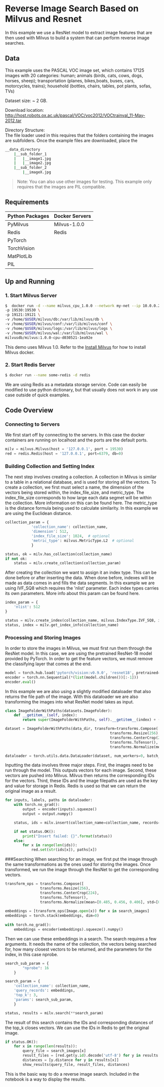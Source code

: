 # Reverse Image Search Based on Milvus and Resnet

In this example we use a ResNet model to extract image features that are then used with Milvus to build a system that can perform reverse image searches.

## Data

This example uses the PASCAL VOC image set, which contains 17125 images with 20 categories: human; animals (birds, cats, cows, dogs, horses, sheep); transportation (planes, bikes,boats, buses, cars, motorcycles, trains); household (bottles, chairs, tables, pot plants, sofas, TVs)

Dataset size: ~ 2 GB.

Download location: http://host.robots.ox.ac.uk/pascal/VOC/voc2012/VOCtrainval_11-May-2012.tar

Directory Structure:  
The file loader used in this requires that the folders containing the images are subfolders. Once the example files are downloaded, place the 

```bash
__data_directory  
    |__sub_folder_1  
    |   |__image1.jpg  
    |   |__image2.jpg  
    |__sub_folder_2  
        |__imageX.jpg  
```

> Note: You can also use other images for testing. This example only requires that the images are PIL compatible.

## Requirements

| Python Packages   | Docker Servers    |
|-                  | -                 |   
| PyMilvus          | Milvus-1.0.0      |
| Redis             | Redis             |
| PyTorch           |
| TorchVision       |
| MatPlotLib        |
| PIL               |

## Up and Running


### 1. Start Milvus Server

```bash
$  docker run -d --name milvus_cpu_1.0.0 --network my-net --ip 10.0.0.2 \
-p 19530:19530 \
-p 19121:19121 \
-v /home/$USER/milvus/db:/var/lib/milvus/db \
-v /home/$USER/milvus/conf:/var/lib/milvus/conf \
-v /home/$USER/milvus/logs:/var/lib/milvus/logs \
-v /home/$USER/milvus/wal:/var/lib/milvus/wal \
milvusdb/milvus:1.0.0-cpu-d030521-1ea92e
```

This demo uses Milvus 1.0. Refer to the [Install Milvus](https://milvus.io/docs/v1.0.0/milvus_docker-cpu.md) for how to install Milvus docker. 

### 2. Start Redis Server

```bash
$ docker run --name some-redis -d redis
```

We are using Redis as a metadata storage service. Code can easily be modified to use python dictionary, but that usually does not work in any use case outside of quick examples.

## Code Overview
### Connecting to Servers
We first start off by connecting to the servers. In this case the docker containers are running on localhost and the ports are the default ports. 

```python
milv = milvus.Milvus(host = '127.0.0.1', port = 19530)
red = redis.Redis(host = '127.0.0.1', port=6379, db=0)
```

### Building Collection and Setting Index

The next step involves creating a collection. A collection in Milvus is similar to a table in a relational database, and is used for storing all the vectors. To create a collection, we first must select a name, the dimension of the vectors being stored within, the index_file_size, and metric_type. The index_file_size corresponds to how large each data segmet will be within the collection. More information on this can be found here. The metric_type is the distance formula being used to calculate similarity. In this example we are using the Euclidean distance. 

```python
collection_param = {
            'collection_name': collection_name,
            'dimension': 512,
            'index_file_size': 1024,  # optional
            'metric_type': milvus.MetricType.L2  # optional
            }

status, ok = milv.has_collection(collection_name)
if not ok:
    status = milv.create_collection(collection_param)
```

After creating the collection we want to assign it an index type. This can be done before or after inserting the data. When done before, indexes will be made as data comes in and fills the data segments. In this example we are using IVF_SQ8 which requires the 'nlist' parameter. Each index types carries its own parameters. More info about this param can be found here.

```python
index_param = {
    'nlist': 512
}

status = milv.create_index(collection_name, milvus.IndexType.IVF_SQ8, index_param)
status, index = milv.get_index_info(collection_name)
```
### Processing and Storing Images
In order to store the images in Milvus, we must first run them through the ResNet model. In this case, we are using the pretrained ResNet-18 model provided by PyTorch. In order to get the feature vectors, we must remove the classifying layer that comes at the end. 
```python
model = torch.hub.load('pytorch/vision:v0.9.0', 'resnet18', pretrained=True)
encoder = torch.nn.Sequential(*(list(model.children())[:-1]))
encoder.eval()
```
In this example we are also using a slightly modified dataloader that also returns the file path of the image. With this dataloader we are also transforming the images into what ResNet model takes as input. 

```python
class ImageFolderWithPaths(datasets.ImageFolder):
    def __getitem__(self, index):
        return super(ImageFolderWithPaths, self).__getitem__(index) + (self.imgs[index][0],)

dataset = ImageFolderWithPaths(data_dir, transform=transforms.Compose([
                                                transforms.Resize(256),
                                                transforms.CenterCrop(224),
                                                transforms.ToTensor(),
                                                transforms.Normalize(mean=[0.485, 0.456, 0.406], std=[0.229, 0.224, 0.225])]))

dataloader = torch.utils.data.DataLoader(dataset, num_workers=0, batch_size = 256)
```

Inputting the data involves three major steps. First, the images need to be run through the model. This outputs vectors for each image. Second, these vectors are pushed into Milvus. Milvus then returns the corresponding IDs for the vectors. Third, these IDs and the image filepaths are used as the key and value for storage in Redis. Redis is used so that we can return the original image as a result. 

```python
for inputs, labels, paths in dataloader:
    with torch.no_grad():
        output = encoder(inputs).squeeze()
        output = output.numpy()

    status, ids = milv.insert(collection_name=collection_name, records=output)

    if not status.OK():
        print("Insert failed: {}".format(status))
    else:
        for x in range(len(ids)):
            red.set(str(ids[x]), paths[x])
```

###Searching
When searching for an image, we first put the image through the same transformations as the ones used for storing the images. Once transformed, we run the image through the ResNet to get the corresponding vectors. 

```python
transform_ops = transforms.Compose([
                transforms.Resize(256),
                transforms.CenterCrop(224),
                transforms.ToTensor(),
                transforms.Normalize(mean=[0.485, 0.456, 0.406], std=[0.229, 0.224, 0.225])])
    
embeddings = [transform_ops(Image.open(x)) for x in search_images]
embeddings = torch.stack(embeddings, dim=0)
    
with torch.no_grad():
    embeddings = encoder(embeddings).squeeze().numpy()
```

Then we can use these embeddings in a search. The search requires a few arguments. It needs the name of the collection, the vectors being searched for, how many closest vectors to be returned, and the parameters for the index, in this case nprobe. 

```python
search_sub_param = {
        "nprobe": 16
    }

search_param = {
    'collection_name': collection_name,
    'query_records': embeddings,
    'top_k': 3,
    'params': search_sub_param,
    }

status, results = milv.search(**search_param)
```

The result of this search contains the IDs and corresponding distances of the top_k closes vectors. We can use the IDs in Redis to get the original image. 

```python
if status.OK():
    for x in range(len(results)):
        query_file = search_images[x]
        result_files = [red.get(y.id).decode('utf-8') for y in results[x]]
        distances = [y.distance for y in results[x]]
        show_results(query_file, result_files, distances)
```

This is the basic way to do a reverse image search. Included in the notebook is a way to display the results. 

